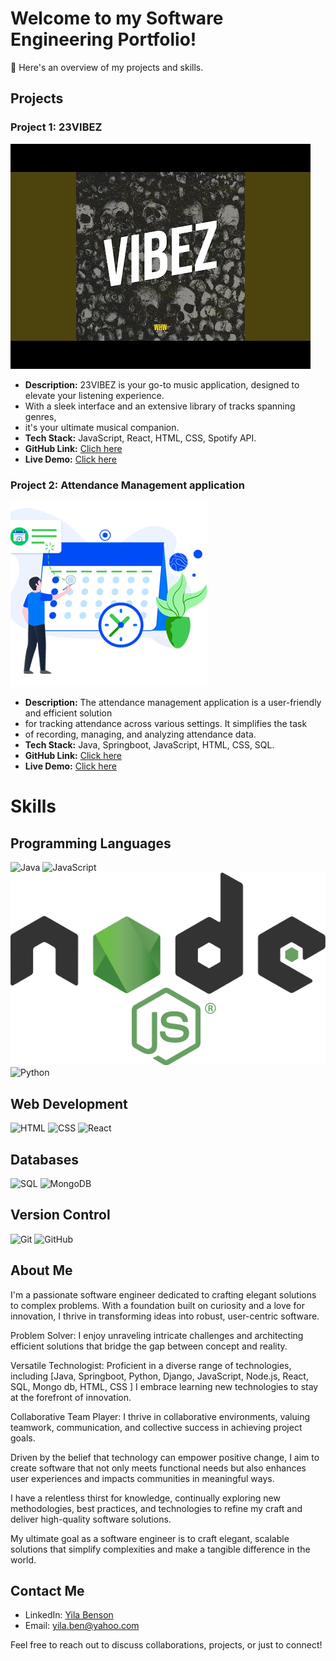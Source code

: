 
# Welcome to my Software Engineering Portfolio!

🚀 Here's an overview of my projects and skills.

## Projects

### Project 1: 23VIBEZ
![Project Image](https://raw.githubusercontent.com/wyeben/23vibez/main/public/favicon.ico)

- **Description:** 23VIBEZ is your go-to music application, designed to elevate your listening experience.
-   With a sleek interface and an extensive library of tracks spanning genres,
-   it's your ultimate musical companion.
- **Tech Stack:** JavaScript, React, HTML, CSS, Spotify API.
- **GitHub Link:** [Clich here](https://github.com/wyeben/23vibez)
- **Live Demo:** [Click here](https://23vibez.vercel.app/)

### Project 2: Attendance Management application
![Project Image](https://github.com/wyeben/attendance-management-/blob/main/attendanceLandingPage/assets/Screenshot%202023-12-05%20154051.png)
- **Description:** The attendance management application is a user-friendly and efficient solution
-   for tracking attendance across various settings. It simplifies the task
-   of recording, managing, and analyzing attendance data.
- **Tech Stack:** Java, Springboot, JavaScript, HTML, CSS, SQL.
- **GitHub Link:** [Click here ](https://github.com/wyeben/attendance-management-)
- **Live Demo:** [Click here ](https://wyeben.github.io/attendance-management-/attendanceLandingPage/index.html)

<!-- Add more projects as needed -->

# Skills

## Programming Languages
![Java](https://raw.githubusercontent.com/username/repository/master/logos/java_logo.png)
![JavaScript](https://raw.githubusercontent.com/username/repository/master/logos/javascript_logo.png)
![Node.js](https://github.com/wyeben/logo/blob/main/590px-Node.js_logo.svg.png)
![Python](https://raw.githubusercontent.com/username/repository/master/logos/python_logo.png)

## Web Development
![HTML](https://raw.githubusercontent.com/username/repository/master/logos/html_logo.png)
![CSS](https://raw.githubusercontent.com/username/repository/master/logos/css_logo.png)
![React](https://raw.githubusercontent.com/username/repository/master/logos/react_logo.png)

## Databases
![SQL](https://raw.githubusercontent.com/username/repository/master/logos/sql_logo.png)
![MongoDB](https://raw.githubusercontent.com/username/repository/master/logos/mongodb_logo.png)

## Version Control
![Git](https://raw.githubusercontent.com/username/repository/master/logos/git_logo.png)
![GitHub](https://raw.githubusercontent.com/username/repository/master/logos/github_logo.png)


## About Me

I'm a passionate software engineer dedicated to crafting elegant solutions 
to complex problems. With a foundation built on curiosity and a love for innovation,
I thrive in transforming ideas into robust, user-centric software.

Problem Solver: I enjoy unraveling intricate challenges and architecting efficient 
solutions that bridge the gap between concept and reality.

Versatile Technologist: Proficient in a diverse range of technologies, including
[Java, Springboot, Python, Django, JavaScript, Node.js, React, SQL, Mongo db, HTML, CSS ]
I embrace learning new technologies to stay at the forefront of innovation.

Collaborative Team Player: I thrive in collaborative environments, valuing teamwork, communication,
and collective success in achieving project goals.

Driven by the belief that technology can empower positive change, I aim to create software that 
not only meets functional needs but also enhances user experiences and impacts communities in meaningful ways.

I have a relentless thirst for knowledge, continually exploring new methodologies, 
best practices, and technologies to refine my craft and deliver high-quality software solutions.

My ultimate goal as a software engineer is to craft elegant, scalable solutions that simplify complexities 
and make a tangible difference in the world.


## Contact Me

- LinkedIn: [Yila Benson ](https://www.linkedin.com/in/yila-benson-872392132/)
- Email: yila.ben@yahoo.com

Feel free to reach out to discuss collaborations, projects, or just to connect!

<!-- Add more sections like Education, Certifications, etc., if needed -->


<!---
wyeben/wyeben is a ✨ special ✨ repository because its `README.md` (this file) appears on your GitHub profile.
You can click the Preview link to take a look at your changes.
--->
